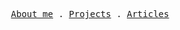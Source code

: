 <p align="center">
  <samp>
    <a href="https://ayoub3bidi.me/about" target="_blank">About me</a> .
    <a href="https://ayoub3bidi.me/projects" target="_blank">Projects</a> .
    <a href="https://ayoub3bidi.me" target="_blank">Articles</a>
  </samp>
</p>
